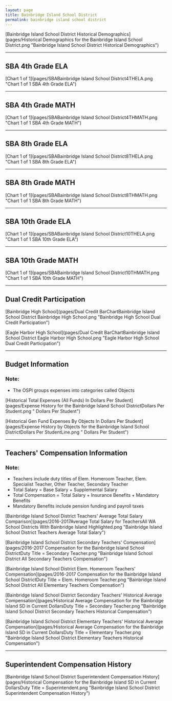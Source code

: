 ```yaml
---
layout: page
title: Bainbridge Island School District
permalink: bainbridge island school district
---
```



[Bainbridge Island School District Historical Demographics](pages/Historical Demographics for the Bainbridge Island School District.png "Bainbridge Island School District Historical Demographics")

___

## SBA 4th Grade ELA

[Chart 1 of 1](pages/SBABainbridge Island School District4THELA.png "Chart 1 of 1 SBA 4th Grade ELA")


___

## SBA 4th Grade MATH

[Chart 1 of 1](pages/SBABainbridge Island School District4THMATH.png "Chart 1 of 1 SBA 4th Grade MATH")


___

## SBA 8th Grade ELA

[Chart 1 of 1](pages/SBABainbridge Island School District8THELA.png "Chart 1 of 1 SBA 8th Grade ELA")


___

## SBA 8th Grade MATH

[Chart 1 of 1](pages/SBABainbridge Island School District8THMATH.png "Chart 1 of 1 SBA 8th Grade MATH")


___

## SBA 10th Grade ELA

[Chart 1 of 1](pages/SBABainbridge Island School District10THELA.png "Chart 1 of 1 SBA 10th Grade ELA")


___

## SBA 10th Grade MATH

[Chart 1 of 1](pages/SBABainbridge Island School District10THMATH.png "Chart 1 of 1 SBA 10th Grade MATH")


___

## Dual Credit Participation

[Bainbridge High School](pages/Dual Credit BarChartBainbridge Island School District Bainbridge High School.png "Bainbridge High School Dual Credit Participation")

[Eagle Harbor High School](pages/Dual Credit BarChartBainbridge Island School District Eagle Harbor High School.png "Eagle Harbor High School Dual Credit Participation")


___

## Budget Information
### Note:
- The OSPI groups expenses into categories called Objects

[Historical Total Expenses (All Funds) In Dollars Per Student](pages/Expense History for the Bainbridge Island School DistrictDollars Per Student.png " Dollars Per Student")

[Historical Gen Fund Expenses By Objects In Dollars Per Student](pages/Expense History by Objects for the Bainbridge Island School DistrictDollars Per StudentLine.png " Dollars Per Student")


___

## Teachers' Compensation Information
### Note:
- Teachers include duty titles of Elem. Homeroom Teacher, Elem. Specialist Teacher, Other Teacher, Secondary Teacher
- Total Salary = Base Salary + Supplemental Salary
- Total Compensation = Total Salary + Insurance Benefits + Mandatory Benefits
- Mandatory Benefits include pension funding and payroll taxes

[Bainbridge Island School District Teachers' Average Total Salary Comparison](pages/2016-2017Average Total Salary for TeachersAll WA School Districts With Bainbridge Island Highlighted.png "Bainbridge Island School District Teachers Average Total Salary")

[Bainbridge Island School District Secondary Teachers' Compensation](pages/2016-2017 Compensation for the Bainbridge Island School DistrictDuty Title = Secondary Teacher.png "Bainbridge Island School District All Secondary Teachers Compensation")

[Bainbridge Island School District Elem. Homeroom Teachers' Compensation](pages/2016-2017 Compensation for the Bainbridge Island School DistrictDuty Title = Elem. Homeroom Teacher.png "Bainbridge Island School District All Elementary Teachers Compensation")

[Bainbridge Island School District Secondary Teachers' Historical Average Compensation](pages/Historical Average Compensation for the Bainbridge Island SD in Current DollarsDuty Title = Secondary Teacher.png "Bainbridge Island School District Secondary Teachers Historical Compensation")

[Bainbridge Island School District Elementary Teachers' Historical Average Compensation](pages/Historical Average Compensation for the Bainbridge Island SD in Current DollarsDuty Title = Elementary Teacher.png "Bainbridge Island School District Elementary Teachers Historical Compensation")


___

## Superintendent Compensation History

[Bainbridge Island School District Superintendent Compensation History](pages/Historical Compensation for the Bainbridge Island SD in Current DollarsDuty Title = Superintendent.png "Bainbridge Island School District Superintendent Compensation History")

